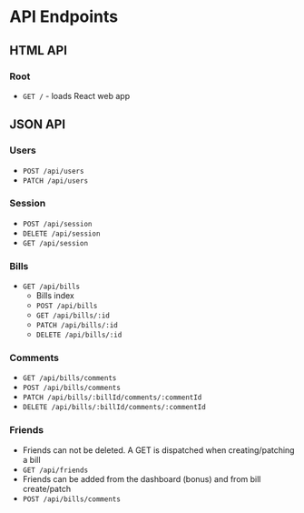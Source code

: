 # API Endpoints

## HTML API

### Root

- `GET /` - loads React web app

## JSON API

### Users

- `POST /api/users`
- `PATCH /api/users`

### Session

- `POST /api/session`
- `DELETE /api/session`
- `GET /api/session`

### Bills
- `GET /api/bills`
  - Bills index
  - `POST /api/bills`
  - `GET /api/bills/:id`
  - `PATCH /api/bills/:id`
  - `DELETE /api/bills/:id`

### Comments
- `GET /api/bills/comments`
- `POST /api/bills/comments`
- `PATCH /api/bills/:billId/comments/:commentId`
- `DELETE /api/bills/:billId/comments/:commentId`

### Friends
- Friends can not be deleted. A GET is dispatched when creating/patching a bill
- `GET /api/friends`
- Friends can be added from the dashboard (bonus) and from bill create/patch
- `POST /api/bills/comments`

